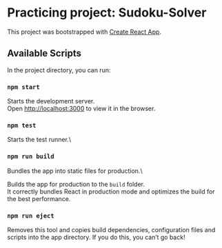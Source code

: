 # Practicing project: Sudoku-Solver

This project was bootstrapped with [Create React App](https://github.com/facebook/create-react-app).

## Available Scripts

In the project directory, you can run:

### `npm start`

Starts the development server.\
Open [http://localhost:3000](http://localhost:3000) to view it in the browser.

### `npm test`

Starts the test runner.\

### `npm run build`

Bundles the app into static files for production.\

Builds the app for production to the `build` folder.\
It correctly bundles React in production mode and optimizes the build for the best performance.

### `npm run eject`

Removes this tool and copies build dependencies, configuration files
and scripts into the app directory. If you do this, you can’t go back!
